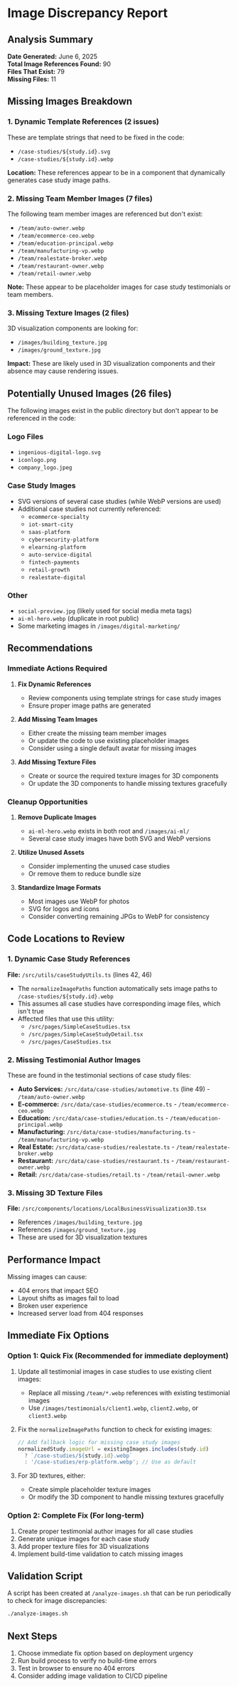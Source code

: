 # Image Discrepancy Report

## Analysis Summary

**Date Generated:** June 6, 2025  
**Total Image References Found:** 90  
**Files That Exist:** 79  
**Missing Files:** 11

## Missing Images Breakdown

### 1. Dynamic Template References (2 issues)
These are template strings that need to be fixed in the code:
- `/case-studies/${study.id}.svg`
- `/case-studies/${study.id}.webp`

**Location:** These references appear to be in a component that dynamically generates case study image paths.

### 2. Missing Team Member Images (7 files)
The following team member images are referenced but don't exist:
- `/team/auto-owner.webp`
- `/team/ecommerce-ceo.webp`
- `/team/education-principal.webp`
- `/team/manufacturing-vp.webp`
- `/team/realestate-broker.webp`
- `/team/restaurant-owner.webp`
- `/team/retail-owner.webp`

**Note:** These appear to be placeholder images for case study testimonials or team members.

### 3. Missing Texture Images (2 files)
3D visualization components are looking for:
- `/images/building_texture.jpg`
- `/images/ground_texture.jpg`

**Impact:** These are likely used in 3D visualization components and their absence may cause rendering issues.

## Potentially Unused Images (26 files)

The following images exist in the public directory but don't appear to be referenced in the code:

### Logo Files
- `ingenious-digital-logo.svg`
- `iconlogo.png`
- `company_logo.jpeg`

### Case Study Images
- SVG versions of several case studies (while WebP versions are used)
- Additional case studies not currently referenced:
  - `ecommerce-specialty`
  - `iot-smart-city`
  - `saas-platform`
  - `cybersecurity-platform`
  - `elearning-platform`
  - `auto-service-digital`
  - `fintech-payments`
  - `retail-growth`
  - `realestate-digital`

### Other
- `social-preview.jpg` (likely used for social media meta tags)
- `ai-ml-hero.webp` (duplicate in root public)
- Some marketing images in `/images/digital-marketing/`

## Recommendations

### Immediate Actions Required

1. **Fix Dynamic References**
   - Review components using template strings for case study images
   - Ensure proper image paths are generated

2. **Add Missing Team Images**
   - Either create the missing team member images
   - Or update the code to use existing placeholder images
   - Consider using a single default avatar for missing images

3. **Add Missing Texture Files**
   - Create or source the required texture images for 3D components
   - Or update the 3D components to handle missing textures gracefully

### Cleanup Opportunities

1. **Remove Duplicate Images**
   - `ai-ml-hero.webp` exists in both root and `/images/ai-ml/`
   - Several case study images have both SVG and WebP versions

2. **Utilize Unused Assets**
   - Consider implementing the unused case studies
   - Or remove them to reduce bundle size

3. **Standardize Image Formats**
   - Most images use WebP for photos
   - SVG for logos and icons
   - Consider converting remaining JPGs to WebP for consistency

## Code Locations to Review

### 1. Dynamic Case Study References
**File:** `/src/utils/caseStudyUtils.ts` (lines 42, 46)
- The `normalizeImagePaths` function automatically sets image paths to `/case-studies/${study.id}.webp`
- This assumes all case studies have corresponding image files, which isn't true
- Affected files that use this utility:
  - `/src/pages/SimpleCaseStudies.tsx`
  - `/src/pages/SimpleCaseStudyDetail.tsx`
  - `/src/pages/CaseStudies.tsx`

### 2. Missing Testimonial Author Images
These are found in the testimonial sections of case study files:
- **Auto Services:** `/src/data/case-studies/automotive.ts` (line 49) - `/team/auto-owner.webp`
- **E-commerce:** `/src/data/case-studies/ecommerce.ts` - `/team/ecommerce-ceo.webp`
- **Education:** `/src/data/case-studies/education.ts` - `/team/education-principal.webp`
- **Manufacturing:** `/src/data/case-studies/manufacturing.ts` - `/team/manufacturing-vp.webp`
- **Real Estate:** `/src/data/case-studies/realestate.ts` - `/team/realestate-broker.webp`
- **Restaurant:** `/src/data/case-studies/restaurant.ts` - `/team/restaurant-owner.webp`
- **Retail:** `/src/data/case-studies/retail.ts` - `/team/retail-owner.webp`

### 3. Missing 3D Texture Files
**File:** `/src/components/locations/LocalBusinessVisualization3D.tsx`
- References `/images/building_texture.jpg`
- References `/images/ground_texture.jpg`
- These are used for 3D visualization textures

## Performance Impact

Missing images can cause:
- 404 errors that impact SEO
- Layout shifts as images fail to load
- Broken user experience
- Increased server load from 404 responses

## Immediate Fix Options

### Option 1: Quick Fix (Recommended for immediate deployment)
1. Update all testimonial images in case studies to use existing client images:
   - Replace all missing `/team/*.webp` references with existing testimonial images
   - Use `/images/testimonials/client1.webp`, `client2.webp`, or `client3.webp`

2. Fix the `normalizeImagePaths` function to check for existing images:
   ```typescript
   // Add fallback logic for missing case study images
   normalizedStudy.imageUrl = existingImages.includes(study.id) 
     ? `/case-studies/${study.id}.webp` 
     : '/case-studies/erp-platform.webp'; // Use as default
   ```

3. For 3D textures, either:
   - Create simple placeholder texture images
   - Or modify the 3D component to handle missing textures gracefully

### Option 2: Complete Fix (For long-term)
1. Create proper testimonial author images for all case studies
2. Generate unique images for each case study
3. Add proper texture files for 3D visualizations
4. Implement build-time validation to catch missing images

## Validation Script

A script has been created at `/analyze-images.sh` that can be run periodically to check for image discrepancies:
```bash
./analyze-images.sh
```

## Next Steps

1. Choose immediate fix option based on deployment urgency
2. Run build process to verify no build-time errors
3. Test in browser to ensure no 404 errors
4. Consider adding image validation to CI/CD pipeline